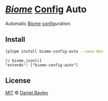 _[Biome]_ [Config] Auto
=======================
Automatic [Biome] [config]uration.

Install
-------
~~~ sh
[p]npm install biome-config-auto --save-dev
~~~
~~~ jsonc
// biome.json[c]
"extends": ["biome-config-auto"]
~~~

License
-------
[MIT] © [Daniel Bayley]

[MIT]:                  LICENSE.md
[Daniel Bayley]:        https://github.com/danielbayley

[biome]:                https://biomejs.dev
[config]:               https://biomejs.dev/guides/configure-biome#share-a-configuration-file
